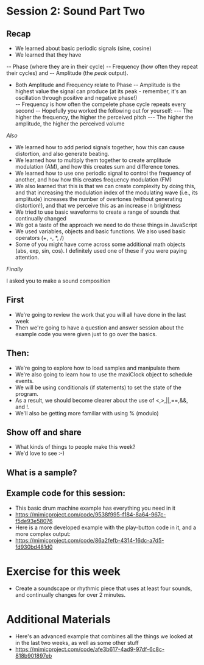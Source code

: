 # Session 2: Sound Part Two

## Recap
 - We learned about basic periodic signals (sine, cosine)
 - We learned that they have 
 
 -- Phase (where they are in their cycle)
 -- Frequency (how often they repeat their cycles)
 and
 -- Amplitude (the *peak* output).
 - Both Amplitude and Frequency relate to Phase
 -- Amplitude is the highest value the signal can produce (at its peak - remember, it's an oscillation through positive and negative phase!)   
 -- Frequency is how often the compelete phase cycle repeats every second
 -- Hopefully you worked the following out for yourself:
 --- The higher the frequency, the higher the perceived pitch
 --- The higher the amplitude, the higher the perceived volume
 
 *Also* 
 
 - We learned how to add period signals together, how this can cause distortion, and also generate beating.
 - We learned how to multiply them together to create amplitude modulation (AM), and how this creates sum and difference tones.
 - We learned how to use one periodic signal to control the frequency of another, and how how this creates frequency modulation (FM)
 - We also learned that this is that we can create complexity by doing this, and that increasing the modulation index of the modulating wave (i.e., its amplitude) increases the number of overtones (without generating distortion!), and that we perceive this as an increase in brightness 
 - We tried to use basic waveforms to create a range of sounds that continually changed
 - We got a taste of the approach we need to do these things in JavaScript
 - We used variables, objects and basic functions. We also used basic operators (+, -, *, /)
 - Some of you might have come across some additional math objects (abs, exp, sin, cos). I definitely used one of these if you were paying attention.
 
 *Finally*
 
 I asked you to make a sound composition

## First
 - We're going to review the work that you will all have done in the last week
 - Then we're going to have a question and answer session about the example code you were given just to go over the basics.
 
## Then:
 - We're going to explore how to load samples and manipulate them
 - We're also going to learn how to use the maxiClock object to schedule events. 
 - We will be using conditionals (if statements) to set the state of the program.
 - As a result, we should become clearer about the use of <,>,||,==,&&, and !.
 - We'll also be getting more familiar with using % (modulo)
 
## Show off and share 
- What kinds of things to people make this week?
- We'd love to see :-)

## 


## What is a sample?

 
 ## Example code for this session:
  - This basic drum machine example has everything you need in it
  - https://mimicproject.com/code/9538f995-f184-8a64-967c-f5de93e58076
  - Here is a more developed example with the play-button code in it, and a more complex output:
  - https://mimicproject.com/code/86a2fefb-4314-16dc-a7d5-fd930bd481d0
  
  
  

# Exercise for this week
 - Create a soundscape or rhythmic piece that uses at least four sounds, and continually changes for over 2 minutes. 

# Additional Materials
 - Here's an advanced example that combines all the things we looked at in the last two weeks, as well as some other stuff
 - https://mimicproject.com/code/afe3b617-4ad9-97df-6c8c-818b901897eb
